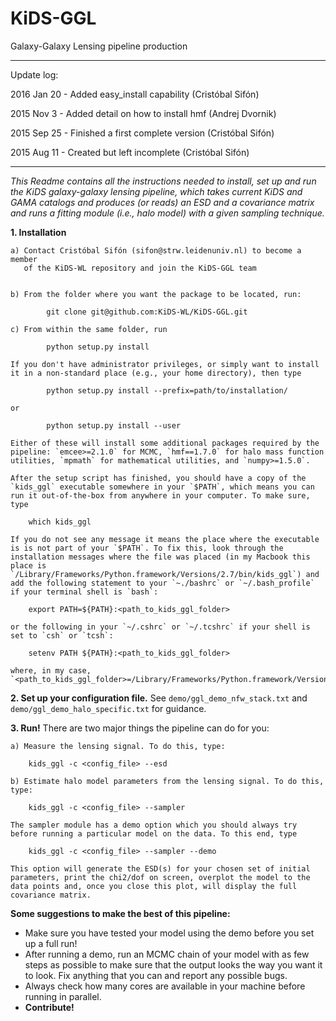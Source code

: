 # KiDS-GGL
Galaxy-Galaxy Lensing pipeline production

---
Update log:

2016 Jan 20 - Added easy_install capability (Cristóbal Sifón)

2015 Nov 3 - Added detail on how to install hmf (Andrej Dvornik)

2015 Sep 25 - Finished a first complete version (Cristóbal Sifón)

2015 Aug 11 - Created but left incomplete (Cristóbal Sifón)

---

*This Readme contains all the instructions needed to install, set up and run
the KiDS galaxy-galaxy lensing pipeline, which takes current KiDS and GAMA
catalogs and produces (or reads) an ESD and a covariance matrix and runs a
fitting module (i.e., halo model) with a given sampling technique.*

**1. Installation**

    a) Contact Cristóbal Sifón (sifon@strw.leidenuniv.nl) to become a member
       of the KiDS-WL repository and join the KiDS-GGL team


    b) From the folder where you want the package to be located, run:

            git clone git@github.com:KiDS-WL/KiDS-GGL.git

    c) From within the same folder, run

            python setup.py install

    If you don't have administrator privileges, or simply want to install it in a non-standard place (e.g., your home directory), then type

            python setup.py install --prefix=path/to/installation/
    
    or
    
            python setup.py install --user

    Either of these will install some additional packages required by the pipeline: `emcee>=2.1.0` for MCMC, `hmf==1.7.0` for halo mass function utilities, `mpmath` for mathematical utilities, and `numpy>=1.5.0`.

    After the setup script has finished, you should have a copy of the `kids_ggl` executable somewhere in your `$PATH`, which means you can run it out-of-the-box from anywhere in your computer. To make sure, type

        which kids_ggl

    If you do not see any message it means the place where the executable is is not part of your `$PATH`. To fix this, look through the installation messages where the file was placed (in my Macbook this place is `/Library/Frameworks/Python.framework/Versions/2.7/bin/kids_ggl`) and add the following statement to your `~./bashrc` or `~/.bash_profile` if your terminal shell is `bash`:

        export PATH=${PATH}:<path_to_kids_ggl_folder>

    or the following in your `~/.cshrc` or `~/.tcshrc` if your shell is set to `csh` or `tcsh`:

        setenv PATH ${PATH}:<path_to_kids_ggl_folder>

    where, in my case, `<path_to_kids_ggl_folder>=/Library/Frameworks/Python.framework/Versions/2.7/bin`.


**2. Set up your configuration file.** See `demo/ggl_demo_nfw_stack.txt` and `demo/ggl_demo_halo_specific.txt` for guidance.


**3. Run!** There are two major things the pipeline can do for you:

    a) Measure the lensing signal. To do this, type:

        kids_ggl -c <config_file> --esd

    b) Estimate halo model parameters from the lensing signal. To do this, type:

        kids_ggl -c <config_file> --sampler

    The sampler module has a demo option which you should always try before running a particular model on the data. To this end, type

        kids_ggl -c <config_file> --sampler --demo

    This option will generate the ESD(s) for your chosen set of initial parameters, print the chi2/dof on screen, overplot the model to the data points and, once you close this plot, will display the full covariance matrix.

**Some suggestions to make the best of this pipeline:**

- Make sure you have tested your model using the demo before you set up a full run!
- After running a demo, run an MCMC chain of your model with as few steps as possible to make sure that the output looks the way you want it to look. Fix anything that you can and report any possible bugs.
- Always check how many cores are available in your machine before running in parallel.
- **Contribute!**
